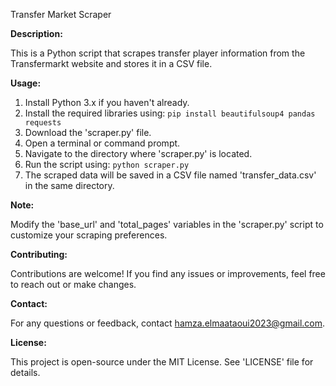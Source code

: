 Transfer Market Scraper

<strong>Description:</strong>
<p>This is a Python script that scrapes transfer player information from the Transfermarkt website and stores it in a CSV file.</p>

<strong>Usage:</strong>
<ol>
  <li>Install Python 3.x if you haven't already.</li>
  <li>Install the required libraries using: <code>pip install beautifulsoup4 pandas requests</code></li>
  <li>Download the 'scraper.py' file.</li>
  <li>Open a terminal or command prompt.</li>
  <li>Navigate to the directory where 'scraper.py' is located.</li>
  <li>Run the script using: <code>python scraper.py</code></li>
  <li>The scraped data will be saved in a CSV file named 'transfer_data.csv' in the same directory.</li>
</ol>

<strong>Note:</strong>
<p>Modify the 'base_url' and 'total_pages' variables in the 'scraper.py' script to customize your scraping preferences.</p>

<strong>Contributing:</strong>
<p>Contributions are welcome! If you find any issues or improvements, feel free to reach out or make changes.</p>

<strong>Contact:</strong>
<p>For any questions or feedback, contact <a href="mailto:hamza.elmaataoui2023@gmail.com">hamza.elmaataoui2023@gmail.com</a>.</p>

<strong>License:</strong>
<p>This project is open-source under the MIT License. See 'LICENSE' file for details.</p>
